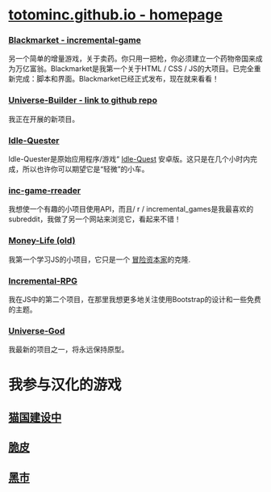 # [totominc.github.io - homepage](http://totominc.github.io/)

### [Blackmarket - incremental-game](http://totominc.github.io/blackmarket)
另一个简单的增量游戏，关于卖药。你只用一把枪，你必须建立一个药物帝国来成为万亿富翁。Blackmarket是我第一个关于HTML / CSS / JS的大项目。已完全重新完成：脚本和界面。Blackmarket已经正式发布，现在就来看看！

### [Universe-Builder - link to github repo](https://github.com/TotomInc/universe-builder)
我正在开展的新项目。

### [Idle-Quester](http://totominc.github.io/idle-quester)
Idle-Quester是原始应用程序/游戏“ [Idle-Quest](https://play.google.com/store/apps/details?id=com.topcog.idlequest.android) 安卓版。这只是在几个小时内完成，所以也许你可以期望它是“轻微”的小车。

### [inc-game-rreader](http://totominc.github.io/inc-games-rreader)
我想使一个有趣的小项目使用API​​，而且/ r / incremental_games是我最喜欢的subreddit，我做了另一个网站来浏览它，看起来不错！

### [Money-Life (old)](http://totominc.github.io/moneylife/old/)
我第一个学习JS的小项目，它只是一个 [冒险资本家](http://www.kongregate.com/games/hyperhippogames/adventure-capitalist)的克隆.

### [Incremental-RPG](http://totominc.github.io/incremental-rpg)
我在JS中的第二个项目，在那里我想更多地关注使用Bootstrap的设计和一些免费的主题。

### [Universe-God](http://totominc.github.io/universe-god)
我最新的项目之一，将永远保持原型。

# 我参与汉化的游戏
## [猫国建设中](https://zhaolinxu.github.io/cat-zh/)
## [脆皮](https://zhaolinxu.github.io/cuipi/)
## [黑市](https://github.com/zhaolinxu/games/blackmarket/)


